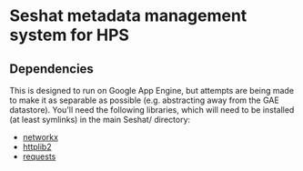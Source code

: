 # Seshat metadata management system for HPS

## Dependencies

This is designed to run on Google App Engine, but attempts are being made to make it as separable as possible (e.g. abstracting away from the GAE datastore). You'll need the following libraries, which will need to be installed (at least symlinks) in the main Seshat/ directory:

* [networkx](http://networkx.github.io/)
* [httplib2](https://code.google.com/p/httplib2/)
* [requests](http://docs.python-requests.org/en/latest/)